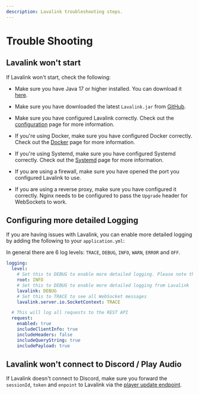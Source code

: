 ```yaml
---
description: Lavalink troubleshooting steps.
---
```


# Trouble Shooting

## Lavalink won't start

If Lavalink won't start, check the following:

- Make sure you have Java 17 or higher installed. You can download it [here](https://www.azul.com/downloads/?package=jdk#zulu).

- Make sure you have downloaded the latest `Lavalink.jar` from [GitHub](https://github.com/lavalink-devs/Lavalink/releases/latest).

- Make sure you have configured Lavalink correctly. Check out the [configuration](../configuration/index.md) page for more information.

- If you're using Docker, make sure you have configured Docker correctly.
  Check out the [Docker](../configuration/docker.md) page for more information.

- If you're using Systemd, make sure you have configured Systemd correctly. 
  Check out the [Systemd](../configuration/systemd.md) page for more information.

- If you are using a firewall, make sure you have opened the port you configured Lavalink to use.

- If you are using a reverse proxy, make sure you have configured it correctly. Nginx needs to be configured to pass the `Upgrade` header for WebSockets to work.

## Configuring more detailed Logging

If you are having issues with Lavalink, you can enable more detailed logging by adding the following to your `application.yml`:

In general there are 6 log levels: `TRACE`, `DEBUG`, `INFO`, `WARN`, `ERROR` and `OFF`.


```yaml title="application.yml"
logging:
  level:
    # Set this to DEBUG to enable more detailed logging. Please note that this will log probably spam your console.
    root: INFO
    # Set this to DEBUG to enable more detailed logging from Lavalink
    lavalink: DEBUG
    # Set this to TRACE to see all WebSocket messages
    lavalink.server.io.SocketContext: TRACE

  # This will log all requests to the REST API
  request:
    enabled: true
    includeClientInfo: true
    includeHeaders: false
    includeQueryString: true
    includePayload: true
```

## Lavalink won't connect to Discord / Play Audio

If Lavalink doesn't connect to Discord, make sure you forward the `sessionId`, `token` and `enpoint` to Lavalink via the [player update endpoint](../api/rest.md#update-player).

